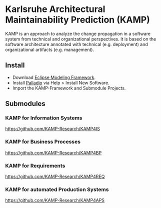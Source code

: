 # Karlsruhe Architectural Maintainability Prediction (KAMP)

KAMP is an approach to analyze the change propagation in a software system from technical and organizational perspectives. It is based on the software architecture annotated with technical (e.g. deployment) and organizational artifacts (e.g. management).

## Install

* Download [Eclipse Modeling Framework](http://www.eclipse.org/downloads/packages/eclipse-modeling-tools/neon3).  
* Install [Palladio](https://sdqweb.ipd.kit.edu/eclipse/palladiosimulator/nightly/) via Help > Install New Software.
* Import the KAMP-Framework and Submodule Projects.

## Submodules
### KAMP for Information Systems
https://github.com/KAMP-Research/KAMP4IS  

### KAMP for Business Processes
https://github.com/KAMP-Research/KAMP4BP  

### KAMP for Requirements
https://github.com/KAMP-Research/KAMP4REQ  

### KAMP for automated Production Systems
https://github.com/KAMP-Research/KAMP4APS  
